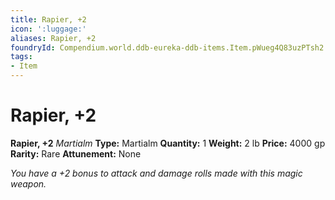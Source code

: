 ```yaml
---
title: Rapier, +2
icon: ':luggage:'
aliases: Rapier, +2
foundryId: Compendium.world.ddb-eureka-ddb-items.Item.pWueg4Q83uzPTsh2
tags:
- Item
---
```


# Rapier, +2

**Rapier, +2**
_Martialm_
**Type:** Martialm
**Quantity:** 1
**Weight:** 2 lb
**Price:** 4000 gp
**Rarity:** Rare
**Attunement:** None

*You have a +2 bonus to attack and damage rolls made with this magic weapon.*